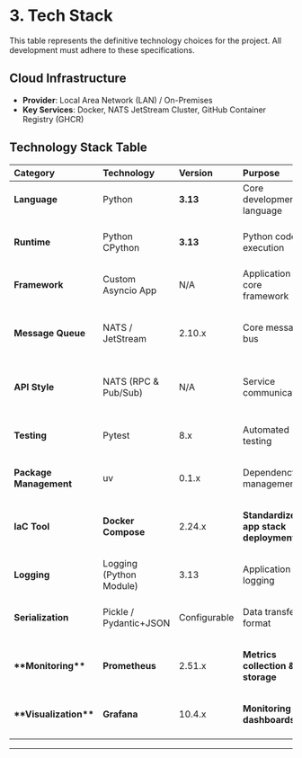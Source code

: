 # **3\. Tech Stack**

This table represents the definitive technology choices for the project. All development must adhere to these specifications.

## **Cloud Infrastructure**

* **Provider**: Local Area Network (LAN) / On-Premises  
* **Key Services**: Docker, NATS JetStream Cluster, GitHub Container Registry (GHCR)

## **Technology Stack Table**

| Category | Technology | Version | Purpose | Rationale |
| :---- | :---- | :---- | :---- | :---- |
| **Language** | Python | **3.13** | Core development language | User-specified; modern async features. |
| **Runtime** | Python CPython | **3.13** | Python code execution | Community standard, stable performance. |
| **Framework** | Custom Asyncio App | N/A | Application core framework | Lightweight, full control of the event loop. |
| **Message Queue** | NATS / JetStream | 2.10.x | Core message bus | High performance, with persistence via JetStream. |
| **API Style** | NATS (RPC & Pub/Sub) | N/A | Service communication | High-performance internal communication. |
| **Testing** | Pytest | 8.x | Automated testing | Powerful, extensible, community standard. |
| **Package Management** | uv | 0.1.x | Dependency management | User-specified; modern and fast. |
| **IaC Tool** | **Docker Compose** | 2.24.x | **Standardized app stack deployment** | Provides service discovery and simplified management. |
| **Logging** | Logging (Python Module) | 3.13 | Application logging | Python's built-in standard library. |
| **Serialization** | Pickle / Pydantic+JSON | Configurable | Data transfer format | User-specified; balances flexibility and standards. |
| **\*\*Monitoring\*\*** | **Prometheus** | 2.51.x | **Metrics collection & storage** | Industry-standard open-source monitoring. |
| **\*\*Visualization\*\*** | **Grafana** | 10.4.x | **Monitoring dashboards** | Powerful visualization for Prometheus data. |

---
